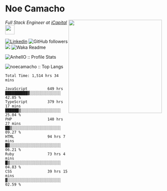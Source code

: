 <h1>Noe Camacho</h1>

<img
  src="https://media.giphy.com/media/B8eEZCeB5PNhPPinuO/giphy-downsized-large.gif"
  align="right"
  width="300">

<p><em>Full Stack Engineer at <a href="https://www.icapitalnetwork.com/">iCapital</a><img src="https://media.giphy.com/media/WUlplcMpOCEmTGBtBW/giphy.gif" width="30"> 

</em></p>

[![Linkedin](https://img.shields.io/badge/-LinkedIn-222222?style=flat-square&logo=Linkedin&logoColor=blue&link=https://www.linkedin.com/in/noe-camacho/)](https://www.linkedin.com/in/noe-camacho/)
![GitHub followers](https://img.shields.io/github/followers/noecamacho?label=Follow&style=social)
![](https://visitor-badge.glitch.me/badge?page_id=noecamacho)
![Waka Readme](https://github.com/noecamacho/noecamacho/workflows/Waka%20Readme/badge.svg)

<p align="left"><img src="https://github-readme-stats.vercel.app/api?username=noecamacho&show_icons=true&theme=synthwave" alt="AnhellO :: Profile Stats" /></p>

<p align="left"><img src="https://github-readme-stats.vercel.app/api/top-langs/?username=noecamacho&langs_count=10&theme=tokyonight&layout=compact" alt="noecamacho :: Top Langs" /></p>

<!--START_SECTION:waka-->

```text
Total Time: 1,514 hrs 34 mins

JavaScript         649 hrs         ██████████▓░░░░░░░░░░░░░░   42.85 %
TypeScript         379 hrs 17 mins ██████▒░░░░░░░░░░░░░░░░░░   25.04 %
PHP                140 hrs 27 mins ██▒░░░░░░░░░░░░░░░░░░░░░░   09.27 %
HTML               94 hrs 7 mins   █▓░░░░░░░░░░░░░░░░░░░░░░░   06.21 %
Ruby               73 hrs 4 mins   █▒░░░░░░░░░░░░░░░░░░░░░░░   04.83 %
CSS                39 hrs 15 mins  ▓░░░░░░░░░░░░░░░░░░░░░░░░   02.59 %
```

<!--END_SECTION:waka-->

